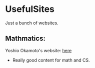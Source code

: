 # UsefulSites
Just a bunch of websites.

## Mathmatics:
Yoshio Okamoto's website: [here](http://dopal.cs.uec.ac.jp/okamotoy/lect/)
- Really good content for math and CS.

